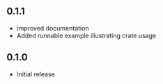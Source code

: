 0.1.1
-----
- Improved documentation
- Added runnable example illustrating crate usage


0.1.0
-----
- Initial release
